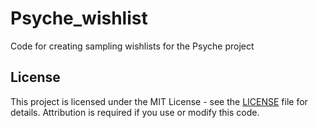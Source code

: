 # Psyche_wishlist
Code for creating sampling wishlists for the Psyche project

## License
This project is licensed under the MIT License - see the [LICENSE](LICENSE) file for details.
Attribution is required if you use or modify this code.
